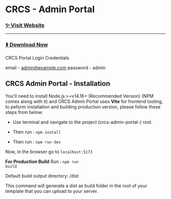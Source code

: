 # CRCS - Admin Portal 

### [✨ Visit Website](https://crcs-portal-by-anmol.netlify.app/)
 
___

### [⬇️ Download Now](https://github.com/anmol-fzr/CRCS-admin-portal-    )

CRCS Portal 
Login Credentials 

email - admin@example.com
password - admin


## CRCS Admin Portal - Installation

You'll need to install Node.js >=v14.16+ (Recommended Version) (NPM comes along with it) and CRCS Admin Portal uses **Vite** for frontend tooling, to peform installation and building production version, please follow these steps from below:

- Use terminal and navigate to the project (crcs-admin-portal-) root.

- Then run : <code>npm install</code>

- Then run : <code>npm run dev</code>

Now, in the browser go to <code>localhost:5173</code>

**For Production Build**
Run : <code>npm run build</code>

Default build output directory: /dist

This command will generate a dist as build folder in the root of your template that you can upload to your server.
 